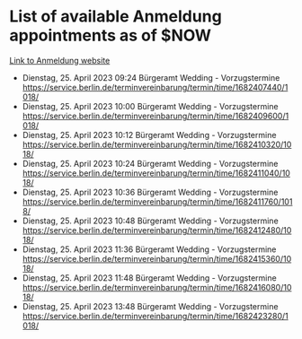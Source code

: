 # List of available Anmeldung appointments as of $NOW
[Link to Anmeldung website](https://service.berlin.de/terminvereinbarung/termin/tag.php?termin=1&anliegen[]=120686&dienstleisterlist=122210,122217,327316,122219,327312,122227,327314,122231,327346,122243,327348,122254,122252,329742,122260,329745,122262,329748,122271,327278,122273,327274,122277,327276,330436,122280,327294,122282,327290,122284,327292,122291,327270,122285,327266,122286,327264,122296,327268,150230,329760,122297,327286,122294,327284,122312,329763,122314,329775,122304,327330,122311,327334,122309,327332,317869,122281,327352,122279,329772,122283,122276,327324,122274,327326,122267,329766,122246,327318,122251,327320,122257,327322,122208,327298,122226,327300&herkunft=http%3A%2F%2Fservice.berlin.de%2Fdienstleistung%2F120686%2F)
- Dienstag, 25. April 2023 09:24 Bürgeramt Wedding - Vorzugstermine https://service.berlin.de/terminvereinbarung/termin/time/1682407440/1018/
- Dienstag, 25. April 2023 10:00 Bürgeramt Wedding - Vorzugstermine https://service.berlin.de/terminvereinbarung/termin/time/1682409600/1018/
- Dienstag, 25. April 2023 10:12 Bürgeramt Wedding - Vorzugstermine https://service.berlin.de/terminvereinbarung/termin/time/1682410320/1018/
- Dienstag, 25. April 2023 10:24 Bürgeramt Wedding - Vorzugstermine https://service.berlin.de/terminvereinbarung/termin/time/1682411040/1018/
- Dienstag, 25. April 2023 10:36 Bürgeramt Wedding - Vorzugstermine https://service.berlin.de/terminvereinbarung/termin/time/1682411760/1018/
- Dienstag, 25. April 2023 10:48 Bürgeramt Wedding - Vorzugstermine https://service.berlin.de/terminvereinbarung/termin/time/1682412480/1018/
- Dienstag, 25. April 2023 11:36 Bürgeramt Wedding - Vorzugstermine https://service.berlin.de/terminvereinbarung/termin/time/1682415360/1018/
- Dienstag, 25. April 2023 11:48 Bürgeramt Wedding - Vorzugstermine https://service.berlin.de/terminvereinbarung/termin/time/1682416080/1018/
- Dienstag, 25. April 2023 13:48 Bürgeramt Wedding - Vorzugstermine https://service.berlin.de/terminvereinbarung/termin/time/1682423280/1018/
